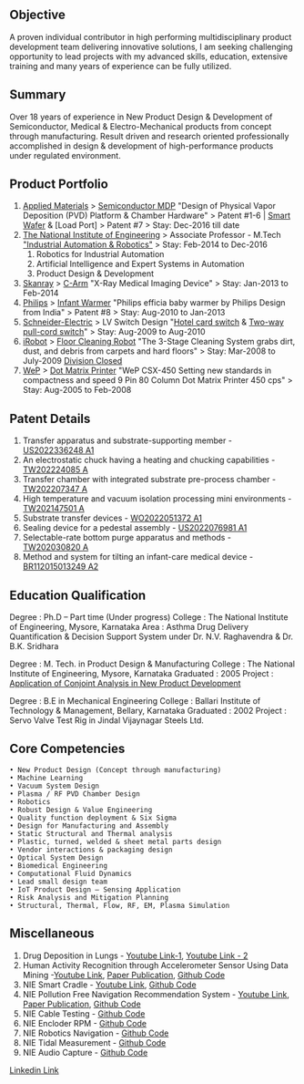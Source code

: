
## Objective 
A proven individual contributor in high performing multidisciplinary product development team delivering innovative solutions, I am seeking challenging opportunity to lead projects with my advanced skills, education, extensive training and many years of experience can be fully utilized. 

## Summary
Over 18 years of experience in New Product Design & Development of Semiconductor, Medical & Electro-Mechanical products from concept through manufacturing. Result driven and research oriented professionally accomplished in design & development of high-performance products under regulated environment. 

## Product Portfolio
1. [Applied Materials](https://www.appliedmaterials.com/) > [Semiconductor MDP](https://www.appliedmaterials.com/in/en/semiconductor/semiconductor-products.html) "Design of Physical Vapor Deposition (PVD) Platform & Chamber Hardware" > Patent #1-6 | [Smart Wafer](https://worldwide.espacenet.com/publicationDetails/biblio?DB=EPODOC&II=3&ND=3&adjacent=true&locale=en_EP&FT=D&date=20220401&CC=TW&NR=202212822A&KC=A#) & [Load Port] > Patent #7 > Stay: Dec-2016 till date 
2. [The National Institute of Engineering](https://nie.ac.in/) > Associate Professor - M.Tech ["Industrial Automation & Robotics"](https://nie.ac.in/wp-content/uploads/2021/01/M-Tech-IAR-Syllabus-AY-2020-2022-Final-revised-converted-1.pdf) > Stay: Feb-2014 to Dec-2016
    1. Robotics for Industrial Automation 
    2. Artificial Intelligence and Expert Systems in Automation 
    3. Product Design & Development
3. [Skanray](https://www.skanray.com) > [C-Arm](https://www.skanray.com/?q=content/skan-c) "X-Ray Medical Imaging Device" > Stay: Jan-2013 to Feb-2014
4. [Philips](https://www.philips.co.in/) > [Infant Warmer](https://www.designboom.com/project/philips-efficia-baby-warmer/) "Philips efficia baby warmer by Philips Design from India" > Patent #8 > Stay: Aug-2010 to Jan-2013
5. [Schneider-Electric](https://www.se.com/in/en/) > LV Switch Design "[Hotel card switch](https://www.amazon.in/Schneider-Electric-Livia-Electronic-Card-Switch/dp/B08DS761KW) & [Two-way pull-cord switch](https://www.se.com/ae/en/product/MTN436600/twoway-pullcord-switch-insert-twoway/)" > Stay: Aug-2009 to Aug-2010
6. [iRobot](https://www.irobot.com/) > [Floor Cleaning Robot]([https://www.irobot.com/en_US/roomba.html]) "The 3-Stage Cleaning System grabs dirt, dust, and debris from carpets and hard floors" > Stay: Mar-2008 to July-2009 [Division Closed](https://iaccess.dnb.co.in/irobot-india-private-limited/company/u72200ka2005ptc037429)
7. [WeP](https://wepdigital.com/) > [Dot Matrix Printer](https://www.amazon.in/Wep-WeP-CSX450-Printer/dp/B00652BOQG) "WeP CSX-450 Setting new standards in compactness and speed 9 Pin 80 Column Dot Matrix Printer 450 cps" > Stay: Aug-2005 to Feb-2008


## Patent Details
1. Transfer apparatus and substrate-supporting member -  [US2022336248 A1](https://worldwide.espacenet.com/publicationDetails/biblio?DB=EPODOC&II=0&ND=3&adjacent=true&locale=en_EP&FT=D&date=20221020&CC=US&NR=2022336248A1&KC=A1#)
2. An electrostatic chuck having a heating and chucking capabilities - [TW202224085 A](https://worldwide.espacenet.com/publicationDetails/biblio?DB=EPODOC&II=1&ND=3&adjacent=true&locale=en_EP&FT=D&date=20220616&CC=TW&NR=202224085A&KC=A#)
3. Transfer chamber with integrated substrate pre-process chamber - [TW202207347 A](https://worldwide.espacenet.com/publicationDetails/biblio?DB=EPODOC&II=2&ND=3&adjacent=true&locale=en_EP&FT=D&date=20220216&CC=TW&NR=202207347A&KC=A#)
4. High temperature and vacuum isolation processing mini environments - [TW202147501 A](https://worldwide.espacenet.com/publicationDetails/biblio?DB=EPODOC&II=3&ND=3&adjacent=true&locale=en_EP&FT=D&date=20211216&CC=TW&NR=202147501A&KC=A#)
5. Substrate transfer devices - [WO2022051372 A1](https://worldwide.espacenet.com/publicationDetails/biblio?DB=EPODOC&II=4&ND=3&adjacent=true&locale=en_EP&FT=D&date=20220310&CC=WO&NR=2022051372A1&KC=A1#) 
6. Sealing device for a pedestal assembly  - [US2022076981 A1](https://worldwide.espacenet.com/publicationDetails/biblio?DB=EPODOC&II=5&ND=3&adjacent=true&locale=en_EP&FT=D&date=20220310&CC=US&NR=2022076981A1&KC=A1#) 
7. Selectable-rate bottom purge apparatus and methods - [TW202030820 A](https://worldwide.espacenet.com/publicationDetails/biblio?DB=EPODOC&II=0&ND=3&adjacent=true&locale=en_EP&FT=D&date=20200816&CC=TW&NR=202030820A&KC=A#)
8. Method and system for tilting an infant-care medical device - [BR112015013249 A2](https://worldwide.espacenet.com/publicationDetails/biblio?DB=EPODOC&II=1&ND=3&adjacent=true&locale=en_EP&FT=D&date=20170711&CC=BR&NR=112015013249A2&KC=A2#)


## Education Qualification 

Degree		    : Ph.D – Part time (Under progress) 
College		    : The National Institute of Engineering, Mysore, Karnataka
Area			: Asthma Drug Delivery Quantification & Decision Support System under Dr. N.V. Raghavendra & Dr. B.K. Sridhara

Degree		    :  M. Tech. in Product Design & Manufacturing
College		    :  The National Institute of Engineering, Mysore, Karnataka 
Graduated   	:  2005 
Project			:  [Application of Conjoint Analysis in New Product Development](https://scholar.google.com/citations?user=69y34zAAAAAJ&hl=en&scioq=+%0ALakshmikantha,+%0AK.S.+,+%0Aet+al.+(2005).%0A+%E2%80%98Application+of+conjoint+analysis+in+new+product+development%E2%80%99.%0AProceedings+of+the+National+Conference+on+Product+Development+with+Mechatronic+Systems+for+Global+Quality+(PMGQ+2005).%0A%0AMadurai,+%0A33-37+&safe=active&ssui=on)

Degree		    :  B.E in Mechanical Engineering
College		    :  Ballari Institute of Technology & Management, Bellary, Karnataka 
Graduated   	:  2002
Project			:  Servo Valve Test Rig in Jindal Vijaynagar Steels Ltd. 

## Core Competencies
    • New Product Design (Concept through manufacturing)
    • Machine Learning 
    • Vacuum System Design 
    • Plasma / RF PVD Chamber Design 
    • Robotics 
    • Robust Design & Value Engineering 
    • Quality function deployment & Six Sigma 
    • Design for Manufacturing and Assembly 
    • Static Structural and Thermal analysis  
    • Plastic, turned, welded & sheet metal parts design 
    • Vendor interactions & packaging design 
    • Optical System Design 
    • Biomedical Engineering
    • Computational Fluid Dynamics 
    • Lead small design team 
    • IoT Product Design – Sensing Application 
    • Risk Analysis and Mitigation Planning 
    • Structural, Thermal, Flow, RF, EM, Plasma Simulation 

## Miscellaneous 
1. Drug Deposition in Lungs - [Youtube Link-1](https://studio.youtube.com/video/Td4NVXnNYnM/edit), [Youtube Link - 2](https://studio.youtube.com/video/F-73zHqavkk/edit)
2. Human Activity Recognition  through Accelerometer Sensor Using Data Mining -[Youtube Link](https://studio.youtube.com/video/tSDNVz2r8jQ/edit), [Paper Publication](http://www.ijraset.com/fileserve.php?FID=3084), [Github Code](https://github.com/Lakshmikanthaks/Activity-Recognition)
3. NIE Smart Cradle - [Youtube Link](https://studio.youtube.com/video/0zPPNozyPhI/edit), [Github Code](https://github.com/Lakshmikanthaks/Smart-Baby-Bed)
4. NIE Pollution Free Navigation Recommendation System - [Youtube Link](https://studio.youtube.com/video/qUtXssaea8Y/edit), [Paper Publication](http://www.troindia.in/journal/ijcesr/vol3iss10/21-26.pdf), [Github Code](https://github.com/Lakshmikanthaks/Gas-Concentration)
5. NIE Cable Testing - [Github Code](https://github.com/Lakshmikanthaks/Cable_Testing)
6. NIE Encloder RPM - [Github Code](https://github.com/Lakshmikanthaks/EncoderRPM)
7. NIE Robotics Navigation - [Github Code](https://github.com/Lakshmikanthaks/Robotics-Navigation)
8. NIE Tidal Measurement - [Github Code](https://github.com/Lakshmikanthaks/TidalVolumeMeasurement)
9. NIE Audio Capture - [Github Code](https://github.com/Lakshmikanthaks/audio-capture)

[Linkedin Link](https://www.linkedin.com/in/lakshmikanth-shirahatti-78439714/)

